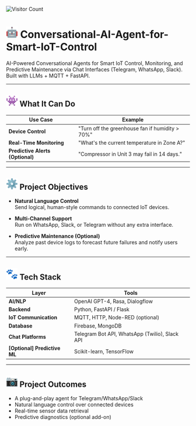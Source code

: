 ![Visitor Count](https://visitor-badge.laobi.icu/badge?page_id=Salaar-Saaiem.ai-iot-agent-suite)

# <picture><img src="https://github.com/Salaar-Saaiem/EV-Adoption-Forecasting/blob/main/Assets/519.gif?raw=true" alt="🤖" width="32" height="32"></picture> Conversational-AI-Agent-for-Smart-IoT-Control
 AI-Powered Conversational Agents for Smart IoT Control, Monitoring, and Predictive Maintenance via Chat Interfaces (Telegram, WhatsApp, Slack). Built with LLMs + MQTT + FastAPI.

---

## <picture><img src="https://github.com/Salaar-Saaiem/EV-Adoption-Forecasting/blob/main/Assets/518.gif?raw=true" alt="📡" width="32" height="32"></picture> What It Can Do

|  Use Case |  Example |
|------------|------------|
| **Device Control** | "Turn off the greenhouse fan if humidity > 70%" |
| **Real-Time Monitoring** | "What's the current temperature in Zone A?" |
| **Predictive Alerts (Optional)** | "Compressor in Unit 3 may fail in 14 days." |

---

## <picture><img src="https://github.com/Salaar-Saaiem/EV-Adoption-Forecasting/blob/main/Assets/514.gif?raw=true" alt="🎯" width="32" height="32"></picture> Project Objectives

- **Natural Language Control**  
  Send logical, human-style commands to connected IoT devices.
  
- **Multi-Channel Support**  
  Run on WhatsApp, Slack, or Telegram without any extra interface.

- **Predictive Maintenance (Optional)**  
  Analyze past device logs to forecast future failures and notify users early.

---

## <picture><img src="https://github.com/Salaar-Saaiem/EV-Adoption-Forecasting/blob/main/Assets/520.gif?raw=true" alt="⚙️" width="32" height="32"></picture> Tech Stack

| Layer | Tools |
|-------|-------|
| **AI/NLP** | OpenAI GPT-4, Rasa, Dialogflow |
| **Backend** | Python, FastAPI / Flask |
| **IoT Communication** | MQTT, HTTP, Node-RED (optional) |
| **Database** | Firebase, MongoDB |
| **Chat Platforms** | Telegram Bot API, WhatsApp (Twilio), Slack API |
| **[Optional] Predictive ML** | Scikit-learn, TensorFlow |

---

## <picture><img src="https://github.com/Salaar-Saaiem/EV-Adoption-Forecasting/blob/main/Assets/513.gif?raw=true" alt="🚀" width="32" height="32"></picture> Project Outcomes

-  A plug-and-play agent for Telegram/WhatsApp/Slack  
-  Natural language control over connected devices  
-  Real-time sensor data retrieval  
-  Predictive diagnostics (optional add-on)



